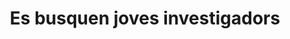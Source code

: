 ---
title: "Es busquen joves investigadors"
image: "ExpoRecerca-Jove.jpeg"
icon: "nuvol.png"
description: "Oberta la convocatòria per la XXV edició de l’Exporecerca Jove fins al 22 de gener de 2024"
link: "https://www.nuvol.com/agenda/es-busquen-joves-investigadors-361034"
---